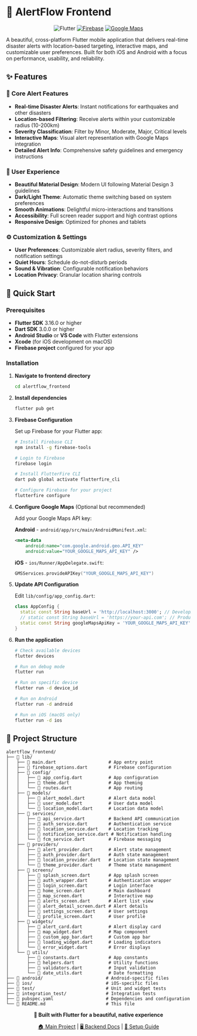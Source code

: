 # 📱 AlertFlow Frontend

<div align="center">

![Flutter](https://img.shields.io/badge/Flutter-3.0+-blue?style=for-the-badge&logo=flutter)
[![Firebase](https://img.shields.io/badge/Firebase-Auth%20%26%20FCM-orange?style=flat-square&logo=firebase)](https://firebase.google.com/)
[![Google Maps](https://img.shields.io/badge/Maps-Google%20Maps-green?style=flat-square&logo=googlemaps)](https://developers.google.com/maps)

</div>

A beautiful, cross-platform Flutter mobile application that delivers real-time disaster alerts with location-based targeting, interactive maps, and customizable user preferences. Built for both iOS and Android with a focus on performance, usability, and reliability.

## ✨ Features

### 🚨 Core Alert Features

- **Real-time Disaster Alerts**: Instant notifications for earthquakes and other disasters
- **Location-based Filtering**: Receive alerts within your customizable radius (10-200km)
- **Severity Classification**: Filter by Minor, Moderate, Major, Critical levels
- **Interactive Maps**: Visual alert representation with Google Maps integration
- **Detailed Alert Info**: Comprehensive safety guidelines and emergency instructions

### 🎨 User Experience

- **Beautiful Material Design**: Modern UI following Material Design 3 guidelines
- **Dark/Light Theme**: Automatic theme switching based on system preferences
- **Smooth Animations**: Delightful micro-interactions and transitions
- **Accessibility**: Full screen reader support and high contrast options
- **Responsive Design**: Optimized for phones and tablets

### ⚙️ Customization & Settings

- **User Preferences**: Customizable alert radius, severity filters, and notification settings
- **Quiet Hours**: Schedule do-not-disturb periods
- **Sound & Vibration**: Configurable notification behaviors
- **Location Privacy**: Granular location sharing controls


## 🚀 Quick Start

### Prerequisites

- **Flutter SDK** 3.16.0 or higher
- **Dart SDK** 3.0.0 or higher
- **Android Studio** or **VS Code** with Flutter extensions
- **Xcode** (for iOS development on macOS)
- **Firebase project** configured for your app

### Installation

1. **Navigate to frontend directory**

   ```bash
   cd alertflow_frontend
   ```

2. **Install dependencies**

   ```bash
   flutter pub get
   ```

3. **Firebase Configuration**

   Set up Firebase for your Flutter app:

   ```bash
   # Install Firebase CLI
   npm install -g firebase-tools

   # Login to Firebase
   firebase login

   # Install FlutterFire CLI
   dart pub global activate flutterfire_cli

   # Configure Firebase for your project
   flutterfire configure
   ```

4. **Configure Google Maps** (Optional but recommended)

   Add your Google Maps API key:

   **Android** - `android/app/src/main/AndroidManifest.xml`:

   ```xml
   <meta-data
       android:name="com.google.android.geo.API_KEY"
       android:value="YOUR_GOOGLE_MAPS_API_KEY" />
   ```

   **iOS** - `ios/Runner/AppDelegate.swift`:

   ```swift
   GMSServices.provideAPIKey("YOUR_GOOGLE_MAPS_API_KEY")
   ```

5. **Update API Configuration**

   Edit `lib/config/app_config.dart`:

   ```dart
   class AppConfig {
     static const String baseUrl = 'http://localhost:3000'; // Development
     // static const String baseUrl = 'https://your-api.com'; // Production
     static const String googleMapsApiKey = 'YOUR_GOOGLE_MAPS_API_KEY';
   }
   ```

6. **Run the application**

   ```bash
   # Check available devices
   flutter devices

   # Run on debug mode
   flutter run

   # Run on specific device
   flutter run -d device_id

   # Run on Android
   flutter run -d android

   # Run on iOS (macOS only)
   flutter run -d ios
   ```

## 📁 Project Structure

```
alertflow_frontend/
├── 📁 lib/
│   ├── 📄 main.dart                    # App entry point
│   ├── 📄 firebase_options.dart        # Firebase configuration
│   ├── 📁 config/
│   │   ├── 📄 app_config.dart          # App configuration
│   │   ├── 📄 theme.dart               # App theming
│   │   └── 📄 routes.dart              # App routing
│   ├── 📁 models/
│   │   ├── 📄 alert_model.dart         # Alert data model
│   │   ├── 📄 user_model.dart          # User data model
│   │   └── 📄 location_model.dart      # Location data model
│   ├── 📁 services/
│   │   ├── 📄 api_service.dart         # Backend API communication
│   │   ├── 📄 auth_service.dart        # Authentication service
│   │   ├── 📄 location_service.dart    # Location tracking
│   │   ├── 📄 notification_service.dart # Notification handling
│   │   └── 📄 fcm_service.dart         # Firebase messaging
│   ├── 📁 providers/
│   │   ├── 📄 alert_provider.dart      # Alert state management
│   │   ├── 📄 auth_provider.dart       # Auth state management
│   │   ├── 📄 location_provider.dart   # Location state management
│   │   └── 📄 theme_provider.dart      # Theme state management
│   ├── 📁 screens/
│   │   ├── 📄 splash_screen.dart       # App splash screen
│   │   ├── 📄 auth_wrapper.dart        # Authentication wrapper
│   │   ├── 📄 login_screen.dart        # Login interface
│   │   ├── 📄 home_screen.dart         # Main dashboard
│   │   ├── 📄 map_screen.dart          # Interactive map
│   │   ├── 📄 alerts_screen.dart       # Alert list view
│   │   ├── 📄 alert_detail_screen.dart # Alert details
│   │   ├── 📄 settings_screen.dart     # User settings
│   │   └── 📄 profile_screen.dart      # User profile
│   ├── 📁 widgets/
│   │   ├── 📄 alert_card.dart          # Alert display card
│   │   ├── 📄 map_widget.dart          # Map component
│   │   ├── 📄 custom_app_bar.dart      # Custom app bar
│   │   ├── 📄 loading_widget.dart      # Loading indicators
│   │   └── 📄 error_widget.dart        # Error displays
│   └── 📁 utils/
│       ├── 📄 constants.dart           # App constants
│       ├── 📄 helpers.dart             # Utility functions
│       ├── 📄 validators.dart          # Input validation
│       └── 📄 date_utils.dart          # Date formatting
├── 📁 android/                        # Android-specific files
├── 📁 ios/                            # iOS-specific files
├── 📁 test/                           # Unit and widget tests
├── 📁 integration_test/               # Integration tests
├── 📄 pubspec.yaml                    # Dependencies and configuration
└── 📄 README.md                       # This file
```

<div align="center">

**📱 Built with Flutter for a beautiful, native experience**

[🏠 Main Project](../README.md) | [🖥️ Backend Docs](../alertflow_backend/README.md) | [🔧 Setup Guide](../SETUP_GUIDE.md)

</div>
